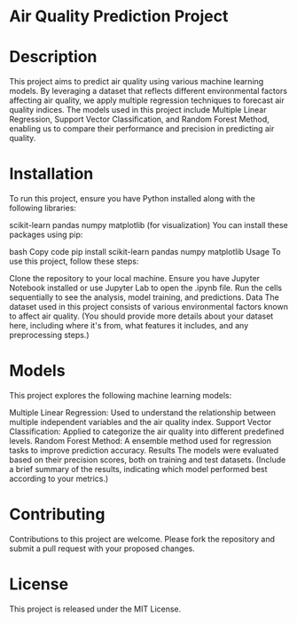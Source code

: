 # Air Quality Prediction Project

# Description
This project aims to predict air quality using various machine learning models. By leveraging a dataset that reflects different environmental factors affecting air quality, we apply multiple regression techniques to forecast air quality indices. The models used in this project include Multiple Linear Regression, Support Vector Classification, and Random Forest Method, enabling us to compare their performance and precision in predicting air quality.

# Installation
To run this project, ensure you have Python installed along with the following libraries:

scikit-learn
pandas
numpy
matplotlib (for visualization)
You can install these packages using pip:

bash
Copy code
pip install scikit-learn pandas numpy matplotlib
Usage
To use this project, follow these steps:

Clone the repository to your local machine.
Ensure you have Jupyter Notebook installed or use Jupyter Lab to open the .ipynb file.
Run the cells sequentially to see the analysis, model training, and predictions.
Data
The dataset used in this project consists of various environmental factors known to affect air quality. (You should provide more details about your dataset here, including where it's from, what features it includes, and any preprocessing steps.)

# Models
This project explores the following machine learning models:

Multiple Linear Regression: Used to understand the relationship between multiple independent variables and the air quality index.
Support Vector Classification: Applied to categorize the air quality into different predefined levels.
Random Forest Method: A ensemble method used for regression tasks to improve prediction accuracy.
Results
The models were evaluated based on their precision scores, both on training and test datasets. (Include a brief summary of the results, indicating which model performed best according to your metrics.)

# Contributing
Contributions to this project are welcome. Please fork the repository and submit a pull request with your proposed changes.

# License
This project is released under the MIT License.
